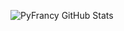 ![PyFrancy GitHub Stats](https://github-readme-stats.vercel.app/api?username=pyfrancy&show_icons=true&theme=cobalt)

